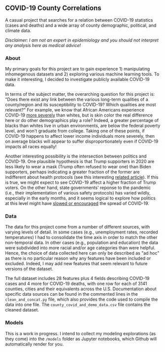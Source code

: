 ## COVID-19 County Correlations

A casual project that searches for a relation between COVID-19 statistics (cases and deaths) and a wide array of county demographic, political, and climate data.  

*Disclaimer: I am not an expert in epidemiology and you should not interpret any analysis here as medical advice!*


### About

My primary goals for this project are to gain experience 1) manipulating inhomegenous datasets and 2) exploring various machine learning tools.  To make it interesting, I decided to investigate publicly available COVID-19 data.

In terms of the subject matter, the overarching question for this project is: "Does there exist any link between the various long-term qualities of a county/region and its susceptibility to COVID-19?  Which qualities are most relevant?"  For example, we know that African Americans experience COVID-19 [more severely](https://www.cidrap.umn.edu/news-perspective/2020/08/us-blacks-3-times-more-likely-whites-get-covid-19) than whites, but is skin color the real difference here or do other demographics play a role?  Indeed, a greater percentage of blacks than whites live in urban environments, are below the federal poverty level, and won't graduate from college.  Taking one of these points, if COVID-19 happens to affect lower income individuals more severely, then on average blacks will appear to suffer disproportionately even if COVID-19 impacts all races equally!

Another interesting possibility is the intersection between politics and COVID-19.  One plausible hypothesis is that Trump supporters in 2020 are less likely to wear a mask (Trump often refused to wear one) than Biden supporters, perhaps indicating a greater fraction of the former are indifferent about health protocols (see this interesting [related article](https://www.pnas.org/content/117/39/24144)).  If this is true, we might expect to see COVID-19 affect a higher fraction of Trump voters.  On the other hand, state governments' reponse to the pandemic (i.e., their implementation of various safety protocols) has varied wildly, especially in the early months, and it seems logical to explore how politics at this level might have [slowed or encouraged](https://www.ncbi.nlm.nih.gov/pmc/articles/PMC7587838/) the spread of COVID-19.


### Data

The data for this project come from a number of different sources, with varying levels of detail.  In some cases (e.g., unemployment rates, recorded temperatures) I had to consolidate the time axis in order to match the other non-temporal data.  In other cases (e.g., population and education) the data were subdivided into more racial and/or age categories than were helpful.  Hence, the choice of data collected here can only be described as "ad hoc" as there is no particular reason why any features have been included or excluded.  Indeed, I may add new features that seem relevant to future versions of the dataset.

The full dataset includes 28 features plus 4 fields describing COVID-19 cases and 4 more for COVID-19 deaths, with one row for each of 3141 counties, cities and their equivalents across the U.S.  Documentation about specific data sources can be found in the commented lines in the `clean_and_concat.py` file, which also provides the code used to compile the data into one file.  The `county_covid_and_demo_data.csv` file contains the cleaned dataset.


### Models

This is a work in progress.  I intend to collect my modeling explorations (as they come) into the `/models` folder as Jupyter notebooks, which Github will automatically render for you.
